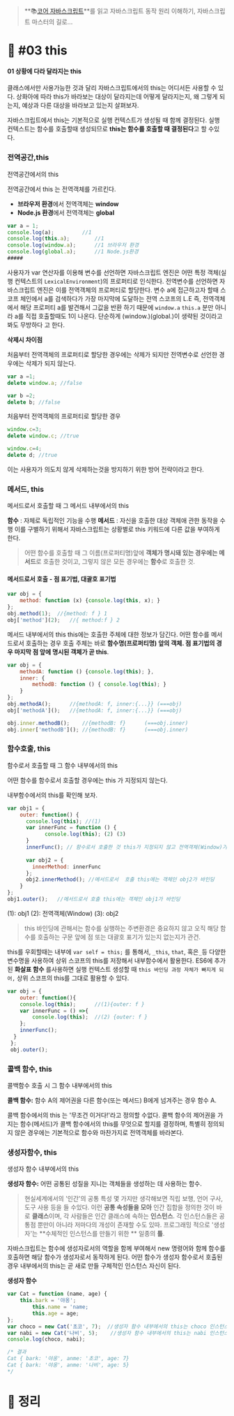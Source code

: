 > **📚[코어 자바스크립트](https://book.naver.com/bookdb/book_detail.nhn?bid=15433261)**를 읽고 자바스크립트 동작 원리 이해하기, 자바스크립트 마스터의 길로...

# 📃 #03 this


#### 01 상황에 다라 달라지는 this
클래스에서만 사용가능한 것과 달리 자바스크립트에서의 this는 어디서든 사용할 수 있다. 상화아에 따라 this가 바라보는 대상이 달라지는데 어떻게 달라지는지, 왜 그렇게 되는지, 예상과 다른 대상을 바라보고 있는지 살펴보자.

자바스크립트에서 this는 기본적으로 실행 컨텍스트가 생성될 때 함께 결정된다. 실행 컨텍스트는 함수를 호출할때 생성되므로 **this는 함수를 호출할 때 결정된다**고 할 수있다.

### 전역공간,this
전역공간에서의 this

전역공간에서 this 는 전역객체를  가르킨다.
+ **브라우저 환경**에서 전역객체는 **window** 
+ **Node.js 환경**에서 전역객체는 **global**

```javascript
var a = 1;
console.log(a);			//1
console.log(this.a);		//1
console.log(window.a);		//1 브라우저 환경
console.log(global.a); 		//1 Node.js환경
#####  

```
사용자가 var 연산자를 이용해 변수를 선언하면 자바스크립트 엔진은 어떤 특정 객체(실행 컨텍스트의 `LexicalEnvironment`)의 프로퍼티로 인식한다. 
전역변수를 선언하면 자바스크립트 엔진은 이를 전역객체의 프로퍼티로 할당한다. 변수 a에 접근하고자 할때 스코프 체인에서 a를 검색하다가 가장 마지막에 도달하는 전역 스코프의 L.E 즉, 전역객체에서 해당 프로퍼티 a를 발견해서 그값을 반환 하기 때문에 `window.a` `this.a` 분만 아니라 a를 직접 호출할때도 1이 나온다. 단순하게 (window.)(global.)이 생략된 것이라고 봐도 무방하다 고 한다.

**삭제시 차이점**

처음부터 전역객체의 프로퍼티로 할당한 경우에는 삭제가 되지만 전역변수로 선언한 경우에는 삭제가 되지 않는다.

```javascript
var a =1;
delete window.a; //false

var b =2;
delete b; //false
```

처음부터 전역객체의 프로퍼티로 할당한 경우

```javascript
window.c=3;
delete window.c; //true

window.c=4;
delete d; //true
```
이는 사용자가 의도치 않게 삭제하는것을 방지하기 위한 방어 전략이라고 한다.

### 메서드, this
메서드로서 호출할 때 그 메서드 내부에서의 this

**함수** : 자체로 독립적인 기능을 수행
**메서드** : 자신을 호출한 대상 객체애 관한 동작을 수행
이를 구별하기 위해서 자바스크립트는 상황별로  this 키워드에 다른 값을 부여하게 한다.

>어떤 함수를 호출할 때 그 이름(프로퍼티명)앞에 **객체가 명시돼 있는 경우에는 메서드**로 호출한 것이고, 그렇지 않은 모든 경우에는 **함수**로 호출한 것.

#### 메서드로서 호출 - 점 표기법, 대괄호 표기법
```javascript
var obj = {
  	method: function (x) {console.log(this, x); }
};
obj.method(1);	//{method: f } 1
obj['method'](2);	//{ method:f } 2
```

메서드 내부에서의 this
this에는 호출한 주체에 대한 정보가 담긴다. 어떤 함수를 메서드로서 호출하는 경우 호출 주체는 바로 **함수명(프로퍼티명) 앞의 객체. 점 표기법의 경우 마지막 점 앞에 명시된 객체가 곧 this**.

```javascript
var obj = {
	methodA: function () {console.log(this); },
    inner: {
    	methodB: function () { console.log(this); }
    }
};
obj.methodA();		//{methodA: f, inner:{...}} (===obj)
obj['methodA']();  	//{methodA: f, inner:{...}} (===obj)

obj.inner.methodB();	//{methodB: f}		(===obj.inner)
obj.inner['methodB'](); //{methodB: f}		(===obj.inner)
```

### 함수호출, this
함수로서 호출할 때 그 함수 내부에서의 this
 
어떤 함수를 함수로서 호출할 경우에는 this 가 지정되지 않는다.

내부함수에서의 this를 확인해 보자.
```javascript
var obj1 = {
  	outer: function() { 
      console.log(this); //(1)
      var innerFunc = function () { 
        	console.log(this); (2) (3)
      }
      innerFunc(); // 함수로서 호출한 것 this가 지정되지 않고 전역객체(Window)가 바인딩
      
      var obj2 = { 
        innerMethod: innerFunc
      };
      obj2.innerMethod(); //메서드로서  호출 this에는 객체인 obj2가 바인딩
    }
};
obj1.outer();	//메서드로서 호출 this에는 객체인 obj1가 바인딩
```
(1): obj1
(2): 전역객체(Window)
(3): obj2

>this 바인딩에 관해서는 함수를 실행하는 주변환경은 중요하지 않고 오직 해당 함수를 호출하는 구문 앞에 점 또는 대괄호 표기가 있는지 없는지가 관건.

this를 우회할때는 내부에 `var self = this;` 를 통해서, `_this`, `that`, 혹은` _ `등 다양한 변수명을 사용하여 상위 스코프의 this를 저장해서 내부함수에서 활용한다.
ES6에 추가된 **화살표 함수** 를사용하면 실행 컨텍스트 생성할 때 `this 바인딩 과정 자체가 빠지게 되어,` 상위 스코프의 this를 그대로 활용할 수 있다.
```javascript
var obj = {
	outer: function(){
    console.log(this); 		//(1){outer: f }
    var innerFunc = () =>{
    	console.log(this);	//(2) {outer: f } 
    };
    innerFunc();
  }
 };
 obj.outer();
```

### 콜백 함수, this
콜백함수 호출 시 그 함수 내부에서의 this

**콜백 함수:** 함수 A의 제어권을 다른 함수(또는 메서드) B에게 넘겨주는 경우 함수 A.

콜백 함수에서의 this 는 '무조건 이거다!'라고 정의할 수없다. 콜백 함수의 제어권을 가지는 함수(메서드)가 콜백 함수에서의 this를 무엇으로 할지를 결정하며, 특별히 정의되지 않은 경우에는 기본적으로 함수와 마찬가지로 전역객체를 바라본다.

### 생성자함수, this
생성자 함수 내부에서의 this

**생성자 함수:** 어떤 공통된 성질을 지니는 객체들을 생성하는 데 사용하는 함수.

>현실세계에서의 '인간'의 공통 특성 몇 가지만 생각해보면 직립 보행, 언어 구사, 도구 사용 등을 들 수있다. 이런 **공통 속성들을 모아** 인간 집합을 정의한 것이 바로 **클래스**이며, 각 사람들은 인간 클래스에 속하는 **인스턴스**.
각 인스턴스들은 공통점 뿐만이 아니라 저마다의 개성이 존재할 수도 있따. 프로그래밍 적으로 '생성자'는 **수체적인 인스턴스를 만들기 위한 ** 일종의 **틀**.

자바스크립트는 함수에 생성자로서의 역할을 함께 부여해서 new 명령어와 함께 함수를 호출하면 해당 함수가 생성자로서 동작하게 된다. 어떤 함수가 생성자 함수로서 호출된 경우 내부에서의 this는 곧 새로 만들 구체적인 인스턴스 자신이 된다.

**생성자 함수**
```javascript
var Cat = function (name, age) {
	this.bark = '야옹';
    	this.name = 'name;
    	this.age = age;
};
var choco = new Cat('초코', 7);  //생성자 함수 내부에서의 this는 choco 인스턴스를
var nabi = new Cat('나비', 5);	//생성자 함수 내부에서의 this는 nabi 인스턴스를 
console.log(choco, nabi);

/* 결과
Cat { bark: '야옹', anme: '초코', age: 7}
Cat { bark: '야옹', anme: '나비', age: 5}
*/
```

# 📃 정리

